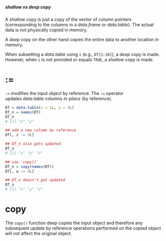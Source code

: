##### _shallow_ vs _deep_ copy

A _shallow_ copy is just a copy of the vector of column pointers (corresponding to the columns in a _data.frame_ or _data.table_). The actual data is not physically copied in memory.

A _deep_ copy on the other hand copies the entire data to another location in memory.

When subsetting a _data.table_ using `i` (e.g., `DT[1:10]`), a _deep_ copy is made. However, when `i` is not provided or equals `TRUE`, a _shallow_ copy is made.
# :=

`:=` modifies the input object by reference.
The `:=` operator updates _data.table_ columns _in-place_ (by reference).

```R
DT = data.table(x = 1L, y = 2L)
DT_n = names(DT)
DT_n
# [1] "x" "y"

## add a new column by reference
DT[, z := 3L]

## DT_n also gets updated
DT_n
# [1] "x" "y" "z"

## use `copy()`
DT_n = copy(names(DT))
DT[, w := 4L]

## DT_n doesn't get updated
DT_n
# [1] "x" "y" "z"
```


# copy

The `copy()` function deep copies the input object and therefore any subsequent update by reference operations performed on the copied object will not affect the original object.

